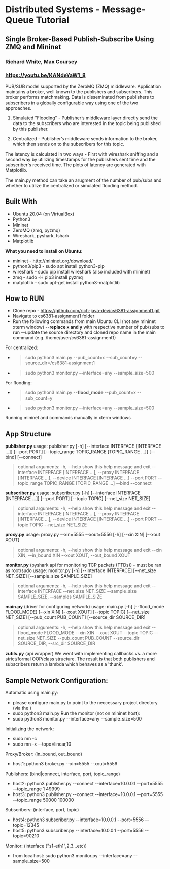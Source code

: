 # Distributed Systems - Message-Queue Tutorial
## Single Broker-Based Publish-Subscribe Using ZMQ and Mininet
### Richard White, Max Coursey 

### https://youtu.be/KANdeYaW1_8

PUB/SUB model supported by the ZeroMQ (ZMQ) middleware. Application maintains a broker, well known to the publishers and subscribers. This broker performs matchmaking. Data is disseminated from publishers to subscribers in a globally configurable way using one of the two approaches.
1) Simulated "Flooding" - Publisher’s middleware layer directly send the data to the subscribers who are interested in the topic being published by this publisher. 

2) Centralized -  Publisher’s middleware sends information to the broker, which then sends on to the subscribers for this topic.

The latency is calculated in two ways - First with wireshark sniffing and a second way by utilizing timestamps for the publishers sent time and the subscriber's received time.  The plots of latency are generated with Matplotlib.

The main.py method can take an arugment of the number of pub/subs and whether to utilize the centralized or simulated flooding method.

## Built With
- Ubuntu 20.04 (on VirtualBox)
- Python3 
- Mininet
- ZeroMQ (zmq, pyzmq)
- Wireshark, pyshark, tshark 
- Matplotlib

**What you need to install on Ubuntu:**
- mininet - http://mininet.org/download/
- python3/pip3  - sudo apt install python3-pip
- wireshark - sudo pip install wireshark (also included with mininet)
- zmq - sudo -H pip3 install pyzmq
- matplotlib - sudo apt-get install python3-matplotlib

## How to RUN 
- Clone repo - https://github.com/rich-java-dev/cs6381-assignment1.git
- Navigate to cs6381-assignment1 folder
- Run the following commands from main Ubuntu CLI (not any mininet xterm window)
--**replace x and y** with respective number of pub/subs to run 
--update the source directory and cloned repo name in the main command (e.g. /home/user/cs6381-assignment1)

For centralized:
- >sudo python3 main.py --pub_count=x --sub_count=y --source_dir=<your path>/cs6381-assignment1
- >sudo python3 monitor.py --interface=any --sample_size=500 

For flooding: 
- >sudo python3 main.py **--flood_mode**  --pub_count=x --sub_count=y
- >sudo python3 monitor.py --interface=any --sample_size=500

Running mininet and commands manually in xterm windows


## App Structure
**publisher.py**
usage: publisher.py [-h] [--interface INTERFACE [INTERFACE ...]] [--port PORT]
                    [--topic_range TOPIC_RANGE [TOPIC_RANGE ...]] [--bind] [--connect]

>optional arguments:
  -h, --help            show this help message and exit
  --interface INTERFACE [INTERFACE ...], --proxy INTERFACE [INTERFACE ...], --device INTERFACE [INTERFACE ...]
  --port PORT
  --topic_range TOPIC_RANGE [TOPIC_RANGE ...]
  --bind
  --connect

**subscriber.py**
usage: subscriber.py [-h] [--interface INTERFACE [INTERFACE ...]] [--port PORT] [--topic TOPIC] [--net_size NET_SIZE]
>optional arguments:
  -h, --help            show this help message and exit
  --interface INTERFACE [INTERFACE ...], --proxy INTERFACE [INTERFACE ...], --device INTERFACE [INTERFACE ...]
  --port PORT
  --topic TOPIC
  --net_size NET_SIZE

**proxy.py**
usage: proxy.py --xin=5555 --xout=5556 [-h] [--xin XIN] [--xout XOUT]
>optional arguments:
  -h, --help            show this help message and exit
  --xin XIN, --in_bound XIN
  --xout XOUT, --out_bound XOUT

**monitor.py** (pyshark api for monitoring TCP packets (TTDs)) - must be ran as root/sudo
usage: monitor.py [-h] [--interface INTERFACE] [--net_size NET_SIZE]
                  [--sample_size SAMPLE_SIZE]
>optional arguments:
  -h, --help            show this help message and exit
  --interface INTERFACE
  --net_size NET_SIZE
  --sample_size SAMPLE_SIZE, --samples SAMPLE_SIZE

**main.py** (driver for configuring network)
usage: main.py [-h] [--flood_mode FLOOD_MODE] [--xin XIN] [--xout XOUT] [--topic TOPIC] [--net_size NET_SIZE] [--pub_count PUB_COUNT]
               [--source_dir SOURCE_DIR]
>optional arguments:
  -h, --help            show this help message and exit
  --flood_mode FLOOD_MODE
  --xin XIN
  --xout XOUT
  --topic TOPIC
  --net_size NET_SIZE
  --pub_count PUB_COUNT
  --source_dir SOURCE_DIR, --src_dir SOURCE_DIR

**zutils.py** (api wrapper)
We went with implementing callbacks vs. a more strict/formal OOP/class structure. The result is that both publishers and subscribers return a lambda which behaves as a 'thunk'.

## Sample Network Configuration:

Automatic using main.py:

-   please configure main.py to point to the neccessary project directory (via the )
-   sudo python3 main.py Run the monitor (not on mininet host):
-   sudo python3 monitor.py --interface=any --sample_size=500

Initializing the network:

-   sudo mn -c
-   sudo mn -x --topo=linear,10

Proxy/Broker: (in_bound, out_bound)

-   host1: python3 broker.py --xin=5555 --xout=5556

Publishers: (bind|connect, interface, port, topic_range)

-   host2: python3 publisher.py --connect --interface=10.0.0.1 --port=5555 --topic_range 1 49999
-   host3: python3 publisher.py --connect --interface=10.0.0.1 --port=5555 --topic_range 50000 100000

Subscribers: (interface, port, topic)

-   host4: python3 subscriber.py --interface=10.0.0.1 --port=5556 --topic=12345
-   host5: python3 subscriber.py --interface=10.0.0.1 --port=5556 --topic=90210

Monitor: (interface ("s1-eth1",2,3...etc))

-   from localhost: sudo python3 monitor.py --interface=any --sample_size=500

 
